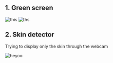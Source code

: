## 1. Green screen

![this](https://user-images.githubusercontent.com/103634638/235317212-1f8b0844-8ce9-4102-b8b6-6d4c51879456.jpg)
![ths](https://user-images.githubusercontent.com/103634638/235317176-220295d1-6bb6-40d3-83f2-2649960eda0a.jpg)

## 2. Skin detector
Trying to display only the skin through the webcam

![heyoo](https://user-images.githubusercontent.com/103634638/235317279-f53e4a55-1ad7-4f22-931d-1a5baf4ef4f9.jpg)
